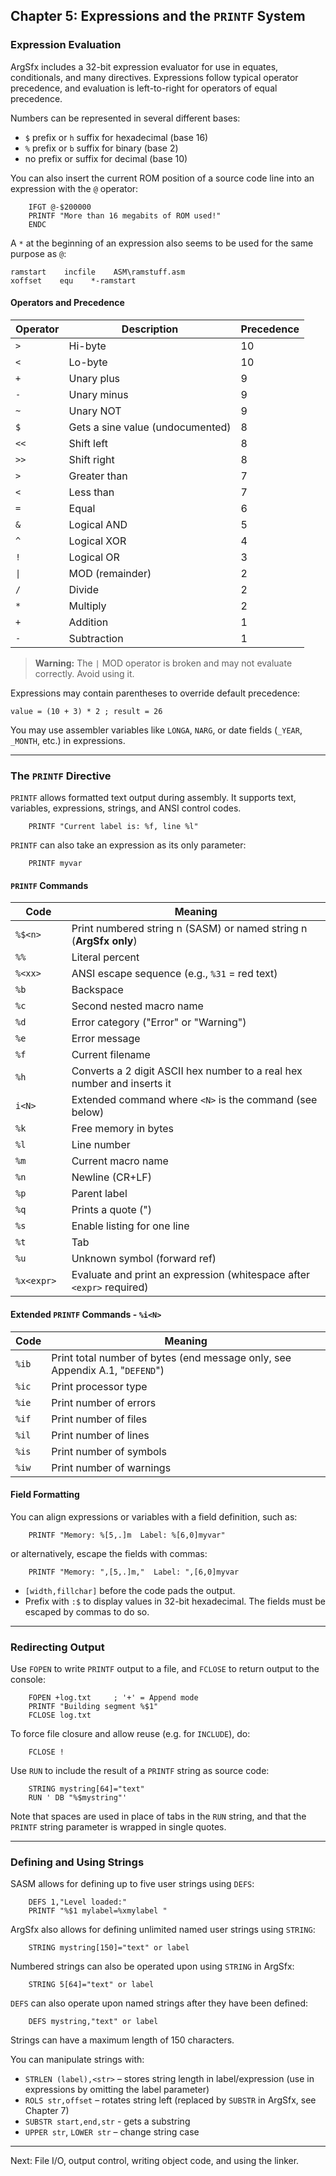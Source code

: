## Chapter 5: Expressions and the `PRINTF` System

### Expression Evaluation

ArgSfx includes a 32-bit expression evaluator for use in equates, conditionals, and many directives. Expressions follow typical operator precedence, and evaluation is left-to-right for operators of equal precedence.

Numbers can be represented in several different bases:

- `$` prefix or `h` suffix for hexadecimal (base 16)
- `%` prefix or `b` suffix for binary (base 2)
- no prefix or suffix for decimal (base 10)

You can also insert the current ROM position of a source code line into an expression with the `@` operator:

```asm6502
    IFGT @-$200000
    PRINTF "More than 16 megabits of ROM used!"
    ENDC
```

A `*` at the beginning of an expression also seems to be used for the same purpose as `@`:

```asm6502
ramstart    incfile    ASM\ramstuff.asm
xoffset    equ    *-ramstart
```

#### Operators and Precedence

| Operator | Description                      | Precedence |
| -------- | -------------------------------- | ---------- |
| `>`      | Hi-byte                          | 10         |
| `<`      | Lo-byte                          | 10         |
| `+`      | Unary plus                       | 9          |
| `-`      | Unary minus                      | 9          |
| `~`      | Unary NOT                        | 9          |
| `$`      | Gets a sine value (undocumented) | 8          |
| `<<`     | Shift left                       | 8          |
| `>>`     | Shift right                      | 8          |
| `>`      | Greater than                     | 7          |
| `<`      | Less than                        | 7          |
| `=`      | Equal                            | 6          |
| `&`      | Logical AND                      | 5          |
| `^`      | Logical XOR                      | 4          |
| `!`      | Logical OR                       | 3          |
| `\|`     | MOD (remainder)                  | 2          |
| `/`      | Divide                           | 2          |
| `*`      | Multiply                         | 2          |
| `+`      | Addition                         | 1          |
| `-`      | Subtraction                      | 1          |

> **Warning:** The `|` MOD operator is broken and may not evaluate correctly. Avoid using it.

Expressions may contain parentheses to override default precedence:

```asm6502
value = (10 + 3) * 2 ; result = 26
```

You may use assembler variables like `LONGA`, `NARG`, or date fields (`_YEAR`, `_MONTH`, etc.) in expressions.

---

### The `PRINTF` Directive

`PRINTF` allows formatted text output during assembly. It supports text, variables, expressions, strings, and ANSI control codes.

```asm6502
    PRINTF "Current label is: %f, line %l"
```

`PRINTF` can also take an expression as its only parameter:

```asm6502
    PRINTF myvar
```

#### `PRINTF` Commands

| Code        | Meaning                                                                 |
| ----------- | ----------------------------------------------------------------------- |
| `%$<n>`     | Print numbered string n (SASM) or named string n (**ArgSfx only**)      |
| `%%`        | Literal percent                                                         |
| `%<xx>`     | ANSI escape sequence (e.g., `%31` = red text)                           |
| `%b`        | Backspace                                                               |
| `%c`        | Second nested macro name                                                |
| `%d`        | Error category ("Error" or "Warning")                                   |
| `%e`        | Error message                                                           |
| `%f`        | Current filename                                                        |
| `%h`        | Converts a 2 digit ASCII hex number to a real hex number and inserts it |
| `i<N>`      | Extended command where `<N>` is the command (see below)                 |
| `%k`        | Free memory in bytes                                                    |
| `%l`        | Line number                                                             |
| `%m`        | Current macro name                                                      |
| `%n`        | Newline (CR+LF)                                                         |
| `%p`        | Parent label                                                            |
| `%q`        | Prints a quote (")                                                      |
| `%s`        | Enable listing for one line                                             |
| `%t`        | Tab                                                                     |
| `%u`        | Unknown symbol (forward ref)                                            |
| `%x<expr> ` | Evaluate and print an expression (whitespace after `<expr>` required)   |

#### Extended `PRINTF` Commands - `%i<N>`

| Code  | Meaning                                                                      |
| ----- | ---------------------------------------------------------------------------- |
| `%ib` | Print total number of bytes (end message only, see Appendix A.1, "`DEFEND`") |
| `%ic` | Print processor type                                                         |
| `%ie` | Print number of errors                                                       |
| `%if` | Print number of files                                                        |
| `%il` | Print number of lines                                                        |
| `%is` | Print number of symbols                                                      |
| `%iw` | Print number of warnings                                                     |

#### Field Formatting

You can align expressions or variables with a field definition, such as:

```asm6502
    PRINTF "Memory: %[5,.]m  Label: %[6,0]myvar"
```

or alternatively, escape the fields with commas:

```asm6502
    PRINTF "Memory: ",[5,.]m,"  Label: ",[6,0]myvar
```

- `[width,fillchar]` before the code pads the output.
- Prefix with `:$` to display values in 32-bit hexadecimal. The fields must be escaped by commas to do so.

---

### Redirecting Output

Use `FOPEN` to write `PRINTF` output to a file, and `FCLOSE` to return output to the console:

```asm6502
    FOPEN +log.txt     ; '+' = Append mode
    PRINTF "Building segment %$1"
    FCLOSE log.txt
```

To force file closure and allow reuse (e.g. for `INCLUDE`), do:

```asm6502
    FCLOSE !
```

Use `RUN` to include the result of a `PRINTF` string as source code:

```asm6502
    STRING mystring[64]="text"
    RUN ' DB "%$mystring"'
```

Note that spaces are used in place of tabs in the `RUN` string, and that the `PRINTF` string parameter is wrapped in single quotes.

---

### Defining and Using Strings

SASM allows for defining up to five user strings using `DEFS`:

```asm6502
    DEFS 1,"Level loaded:"
    PRINTF "%$1 mylabel=%xmylabel "
```

ArgSfx also allows for defining unlimited named user strings using `STRING`:

```asm6502
    STRING mystring[150]="text" or label
```

Numbered strings can also be operated upon using `STRING` in ArgSfx:

```asm6502
    STRING 5[64]="text" or label
```

`DEFS` can also operate upon named strings after they have been defined:

```asm6502
    DEFS mystring,"text" or label
```

Strings can have a maximum length of 150 characters.

You can manipulate strings with:

- `STRLEN (label),<str>` – stores string length in label/expression (use in expressions by omitting the label parameter)
- `ROLS str,offset` – rotates string left (replaced by `SUBSTR` in ArgSfx, see Chapter 7)
- `SUBSTR start,end,str` - gets a substring
- `UPPER str`, `LOWER str` – change string case

---

Next: File I/O, output control, writing object code, and using the linker.
